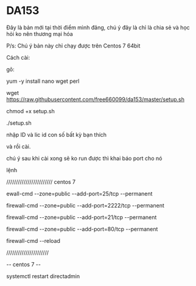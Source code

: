 # DA153
Đây là bản mới tại thời điểm mình đăng, chú ý đây là chỉ là chia sẻ và học hỏi ko nên thương mại hóa

P/s: Chú ý bản này chỉ chạy được trên Centos 7 64bit

Cách cài:

gõ: 

yum -y install nano wget perl


wget https://raw.githubusercontent.com/free660099/da153/master/setup.sh


chmod +x setup.sh


./setup.sh


nhập ID và lic id con số bất kỳ bạn thích


và rồi cài.

chú ý sau khi cài xong sẽ ko run được thì khai báo port cho nó

lệnh


//////////////////////// centos 7

ewall-cmd --zone=public --add-port=25/tcp --permanent

firewall-cmd --zone=public --add-port=2222/tcp --permanent

firewall-cmd --zone=public --add-port=21/tcp --permanent

firewall-cmd --zone=public --add-port=80/tcp --permanent


firewall-cmd --reload

//////////////////////

-- centos 7 --

systemctl restart directadmin 
